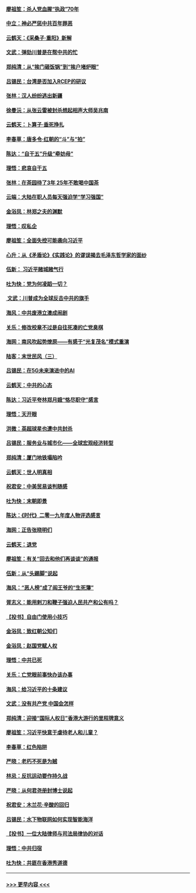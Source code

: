 #### [廖祖笙：杀人党血腥“执政”70年](../pages/nsc993/n11745144.md?t=12260233) 
#### [中立：神必严惩中共百年罪恶](../pages/nsc993/n11744970.md?t=12260233) 
#### [云鹤天：《采桑子‧重阳》新解](../pages/nsc993/n11744948.md?t=12260233) 
#### [文武：弹劾川普是在帮中共的忙](../pages/nsc993/n11744758.md?t=12260233) 
#### [郑纯清：从“挨门砸饭锅”到“挨户堵炉眼”](../pages/nsc993/n11744745.md?t=12260233) 
#### [吕锡民：台湾是否加入RCEP的研议](../pages/nsc993/n11744701.md?t=12260233) 
#### [张林：汉人纷纷逃出新疆](../pages/nsc993/n11743530.md?t=12260233) 
#### [徐曼沅：从张云雷被封杀想起相声大师吴兆南](../pages/nsc993/n11741816.md?t=12260233) 
#### [云鹤天：卜算子‧垂死挣扎](../pages/nsc993/n11739956.md?t=12260233) 
#### [李春草：唐多令‧红朝的“斗”与“拍”](../pages/nsc993/n11739830.md?t=12260233) 
#### [陈达：“自干五”升级“牵妨母”](../pages/nsc993/n11739724.md?t=12260233) 
#### [理悟：悲哀自干五](../pages/nsc993/n11739547.md?t=12260233) 
#### [张林：在茶园待了3年 25年不敢喝中国茶](../pages/nsc993/n11739240.md?t=12260233) 
#### [云端：大陆在职人员每天强迫学“学习强国”](../pages/nsc993/n11738735.md?t=12260233) 
#### [金浴凤：林郑之夫的渊默](../pages/nsc993/n11737735.md?t=12260233) 
#### [理悟：叹私企](../pages/nsc993/n11737715.md?t=12260233) 
#### [廖祖笙：全面失控可能袭向习近平](../pages/nsc993/n11737704.md?t=12260233) 
#### [心升：从《矛盾论》《实践论》的谬误揭去毛泽东哲学家的面纱](../pages/nsc993/n11736962.md?t=12260233) 
#### [伍新： 习近平赌城赌气行](../pages/nsc993/n11736929.md?t=12260233) 
#### [吐为快：党为何凌蹈一切？](../pages/nsc993/n11736915.md?t=12260233) 
#### [ 文武：川普成为全球反击中共的旗手](../pages/nsc993/n11736882.md?t=12260233) 
#### [海风：中共废港立澳成闹剧](../pages/nsc993/n11735857.md?t=12260233) 
#### [关乐：修改校章不过是自往死凑的亡党臭棋](../pages/nsc993/n11735097.md?t=12260233) 
#### [海网：南风吹起势燎原——有感于“光复茂名”模式重演](../pages/nsc993/n11732308.md?t=12260233) 
#### [陆客：末世民风（三）](../pages/nsc993/n11732211.md?t=12260233) 
#### [吕锡民：在5G未来演进中的AI](../pages/nsc993/n11730010.md?t=12260233) 
#### [云鹤天：中共的心态](../pages/nsc993/n11729906.md?t=12260233) 
#### [陈达：习近平夸林郑月娥“恪尽职守”感言](../pages/nsc993/n11729881.md?t=12260233) 
#### [理悟：天开眼](../pages/nsc993/n11729699.md?t=12260233) 
#### [洪微：英超球星也遭中共封杀](../pages/nsc993/n11727243.md?t=12260233) 
#### [吕锡民：服务业与城市化——全球宏观经济转型](../pages/nsc993/n11725845.md?t=12260233) 
#### [郑纯清：厦门地铁塌陷吟](../pages/nsc993/n11725813.md?t=12260233) 
#### [云鹤天：世人明真相](../pages/nsc993/n11725621.md?t=12260233) 
#### [祝君安：中美贸易谈判随感](../pages/nsc993/n11725609.md?t=12260233) 
#### [吐为快：末朝即景](../pages/nsc993/n11723365.md?t=12260233) 
#### [陈达：《时代》二零一九年度人物评选感言](../pages/nsc993/n11723337.md?t=12260233) 
#### [海网：正告张晓明们](../pages/nsc993/n11723228.md?t=12260233) 
#### [云鹤天：退党](../pages/nsc993/n11723056.md?t=12260233) 
#### [廖祖笙：有关“回去和他们再谈谈”的通报](../pages/nsc993/n11722442.md?t=12260233) 
#### [伍新：从“头踢脚”说起](../pages/nsc993/n11722429.md?t=12260233) 
#### [海风：“恶人榜”成了阎王爷的“生死簿”](../pages/nsc993/n11722272.md?t=12260233) 
#### [胥志义：能用剌刀和鞭子强迫人民共产和公有吗？](../pages/nsc993/n11720569.md?t=12260233) 
#### [【投书】自由门使用小技巧](../pages/nsc993/n11720180.md?t=12260233) 
#### [金浴凤：致红朝公知们](../pages/nsc993/n11720563.md?t=12260233) 
#### [金浴凤：赵国党赋人权](../pages/nsc993/n11720533.md?t=12260233) 
#### [理悟：中共已死](../pages/nsc993/n11720233.md?t=12260233) 
#### [关乐：亡党眼前事快办该办事](../pages/nsc993/n11719160.md?t=12260233) 
#### [海风：给习近平的十条建议](../pages/nsc993/n11717616.md?t=12260233) 
#### [文武：没有共产党 中国会怎样](../pages/nsc993/n11717584.md?t=12260233) 
#### [郑纯清：迎接“国际人权日”香港大游行的里程牌意义](../pages/nsc993/n11717417.md?t=12260233) 
#### [廖祖笙：习近平快意于虐待老人和儿童？](../pages/nsc993/n11715313.md?t=12260233) 
#### [李春草：红色陷阱](../pages/nsc993/n11715029.md?t=12260233) 
#### [严晓：老朽不死是为贼](../pages/nsc993/n11712910.md?t=12260233) 
#### [林忌：反抗运动要作持久战](../pages/nsc993/n11712623.md?t=12260233) 
#### [严晓：从何君尧册封博士说起](../pages/nsc993/n11712465.md?t=12260233) 
#### [祝君安：木兰花·辛酸的回归](../pages/nsc993/n11712381.md?t=12260233) 
#### [吕锡民：水下物联网如何实现智能海洋](../pages/nsc993/n11711158.md?t=12260233) 
#### [【投书】一位大陆律师与司法局律协的对话](../pages/nsc993/n11709675.md?t=12260233) 
#### [理悟：中共归宿](../pages/nsc993/n11710059.md?t=12260233) 
#### [吐为快：共匪在香港秀道德](../pages/nsc993/n11709979.md?t=12260233) 

----
#### [ >>> 更早内容 <<< ](../indexes/nsc993-earlier.md)

